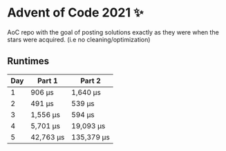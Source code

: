 # Advent of Code 2021 ✨

AoC repo with the goal of posting solutions exactly as they were when the stars were acquired. (i.e no cleaning/optimization)

## Runtimes
|   Day | Part 1    | Part 2     |
|-------|-----------|------------|
|     1 | 906 µs    | 1,640 µs   |
|     2 | 491 µs    | 539 µs     |
|     3 | 1,556 µs  | 594 µs     |
|     4 | 5,701 µs  | 19,093 µs  |
|     5 | 42,763 µs | 135,379 µs |